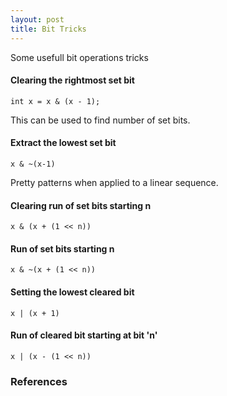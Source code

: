 ```yaml
---
layout: post
title: Bit Tricks
---
```


Some usefull bit operations tricks

#### Clearing the rightmost set bit

`int x = x & (x - 1);`

This can be used to find number of set bits.

#### Extract the lowest set bit
`x & ~(x-1)` 

Pretty patterns when applied to a linear sequence.

#### Clearing run of set bits starting n

`x & (x + (1 << n))` 

#### Run of set bits starting n
`x & ~(x + (1 << n))`

#### Setting the lowest cleared bit
`x | (x + 1)` 

#### Run of cleared bit starting at bit 'n' 
`x | (x - (1 << n))`

### References
